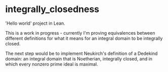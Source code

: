 # integrally_closedness
'Hello world' project in Lean. 

This is a work in progress - currently I'm proving equivalences between different definitions for what it means for an integral domain to be integrally closed.

The next step would be to implement Neukirch's definition of a Dedekind domain: an integral domain that is Noetherian, integrally closed, and in which every nonzero prime ideal is maximal.
